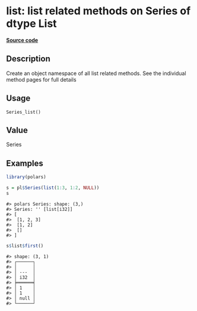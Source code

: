 
# list: list related methods on Series of dtype List

[**Source code**](https://github.com/pola-rs/r-polars/tree/main/R/series__series.R#L901)

## Description

Create an object namespace of all list related methods. See the
individual method pages for full details

## Usage

<pre><code class='language-R'>Series_list()
</code></pre>

## Value

Series

## Examples

``` r
library(polars)

s = pl$Series(list(1:3, 1:2, NULL))
s
```

    #> polars Series: shape: (3,)
    #> Series: '' [list[i32]]
    #> [
    #>  [1, 2, 3]
    #>  [1, 2]
    #>  []
    #> ]

``` r
s$list$first()
```

    #> shape: (3, 1)
    #> ┌──────┐
    #> │      │
    #> │ ---  │
    #> │ i32  │
    #> ╞══════╡
    #> │ 1    │
    #> │ 1    │
    #> │ null │
    #> └──────┘
